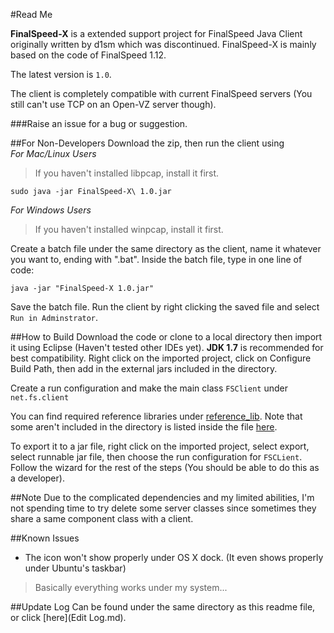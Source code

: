 #Read Me

**FinalSpeed-X** is a extended support project for FinalSpeed Java Client originally written by d1sm which was discontinued. FinalSpeed-X is mainly based on the code of FinalSpeed 1.12.

The latest version is `1.0`.

The client is completely compatible with current FinalSpeed servers (You still can't use TCP on an Open-VZ server though).

###Raise an issue for a bug or suggestion.

##For Non-Developers
Download the zip, then run the client using  
*For Mac/Linux Users*  
>If you haven't installed libpcap, install it first.
	
	sudo java -jar FinalSpeed-X\ 1.0.jar
	
*For Windows Users*
>If you haven't installed winpcap, install it first.

Create a batch file under the same directory as the client, name it whatever you want to, ending with ".bat". Inside the batch file, type in one line of code:

	java -jar "FinalSpeed-X 1.0.jar"
	
Save the batch file. Run the client by right clicking the saved file and select `Run in Adminstrator`.
	
##How to Build
Download the code or clone to a local directory then  import it using Eclipse (Haven't tested other IDEs yet). **JDK 1.7** is recommended for best compatibility. Right click on the imported project, click on Configure Build Path, then add in the external jars included in the directory.

Create a run configuration and make the main class `FSClient` under `net.fs.client`

You can find required reference libraries under [reference_lib](reference_lib). Note that some aren't included in the directory is listed inside the file [here](reference_lib/Unincluded_Ref_Libs.md).

To export it to a jar file, right click on the imported project, select export, select runnable jar file, then choose the run configuration for `FSCLient`. Follow the wizard for the rest of the steps (You should be able to do this as a developer).

##Note
Due to the complicated dependencies and my limited abilities, I'm not spending time to try delete some server classes since sometimes they share a same component class with a client.

##Known Issues
* The icon won't show properly under OS X dock. (It even shows properly under Ubuntu's taskbar)  

> Basically everything works under my system...

##Update Log
Can be found under the same directory as this readme file, or click [here](Edit Log.md).